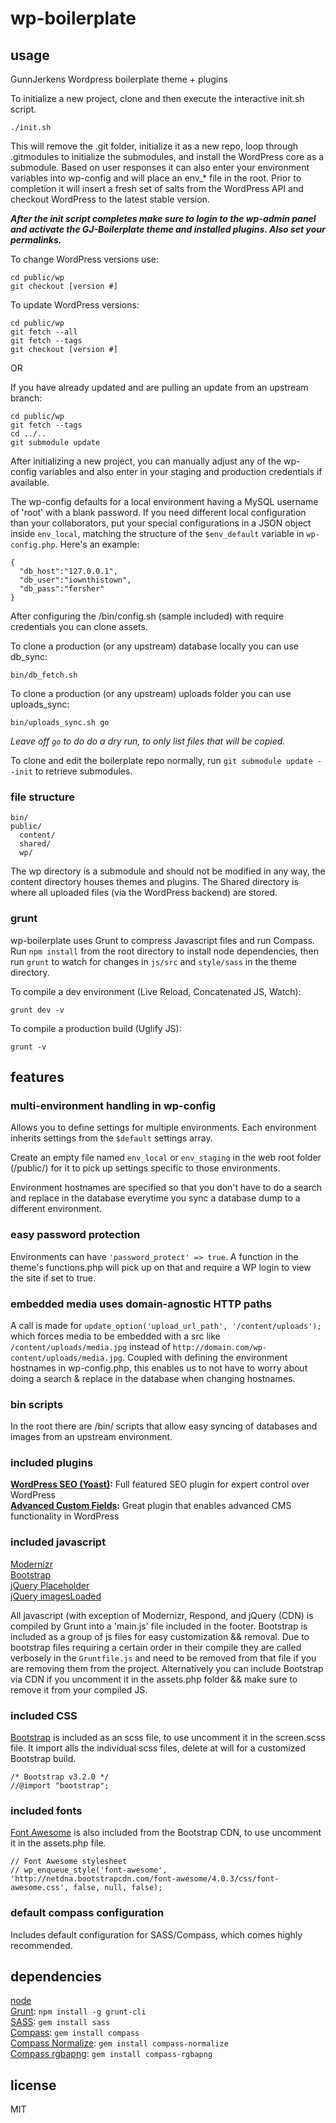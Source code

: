 # wp-boilerplate

## usage

GunnJerkens Wordpress boilerplate theme + plugins

To initialize a new project, clone and then execute the interactive init.sh
script.

```
./init.sh
```

This will remove the .git folder, initialize it as a new repo, loop through
.gitmodules to initialize the submodules, and install the WordPress core as a
submodule. Based on user responses it can also enter your environment variables
into wp-config and will place an env_* file in the root. Prior to completion it
will insert a fresh set of salts from the WordPress API and checkout WordPress
to the latest stable version.

***After the init script completes make sure to login to the wp-admin panel and
activate the GJ-Boilerplate theme and installed plugins. Also set your permalinks.***

To change WordPress versions use:

```
cd public/wp
git checkout [version #]
```

To update WordPress versions:

```
cd public/wp
git fetch --all
git fetch --tags
git checkout [version #]
```

OR

If you have already updated and are pulling an update from an upstream branch:
```
cd public/wp
git fetch --tags
cd ../..
git submodule update
```

After initializing a new project, you can manually adjust any of the wp-config
variables and also enter in your staging and production credentials if
available.

The wp-config defaults for a local environment having a MySQL username of
'root' with a blank password. If you need different local configuration than
your collaborators, put your special configurations in a JSON object inside
`env_local`, matching the structure of the `$env_default` variable in
`wp-config.php`. Here's an example:

```
{
  "db_host":"127.0.0.1",
  "db_user":"iownthistown",
  "db_pass":"fersher"
}
```

After configuring the /bin/config.sh (sample included) with require credentials
you can clone assets.

To clone a production (or any upstream) database locally you can use db_sync:

```
bin/db_fetch.sh
```
To clone a production (or any upstream) uploads folder you can use uploads_sync:

```
bin/uploads_sync.sh go
```
*Leave off `go` to do do a dry run, to only list files that will be copied.*

To clone and edit the boilerplate repo normally, run `git submodule update
--init` to retrieve submodules.

### file structure
```
bin/
public/
  content/
  shared/
  wp/
```

The wp directory is a submodule and should not be modified in any way, the
content directory houses themes and plugins. The Shared directory is where all
uploaded files (via the WordPress backend) are stored.

### grunt
wp-boilerplate uses Grunt to compress Javascript files and run Compass. Run
`npm install` from the root directory to install node dependencies, then run
`grunt` to watch for changes in `js/src` and `style/sass` in the theme
directory.

To compile a dev environment (Live Reload, Concatenated JS, Watch):  

`grunt dev -v`

To compile a production build (Uglify JS):  

`grunt -v`

## features
### multi-environment handling in wp-config
Allows you to define settings for multiple environments. Each environment
inherits settings from the `$default` settings array.

Create an empty file named `env_local` or `env_staging` in the web root folder
(/public/) for it to pick up settings specific to those environments.

Environment hostnames are specified so that you don't have to do a search and
replace in the database everytime you sync a database dump to a different
environment.

### easy password protection
Environments can have `'password_protect' => true`. A function in the theme's
functions.php will pick up on that and require a WP login to view the site if
set to true.

### embedded media uses domain-agnostic HTTP paths
A call is made for `update_option('upload_url_path', '/content/uploads');`
which forces media to be embedded with a src like `/content/uploads/media.jpg`
instead of `http://domain.com/wp-content/uploads/media.jpg`. Coupled with
defining the environment hostnames in wp-config.php, this enables us to not
have to worry about doing a search & replace in the database when changing
hostnames.

### bin scripts
In the root there are /bin/ scripts that allow easy syncing of databases and
images from an upstream environment.

### included plugins
**[WordPress SEO (Yoast)](http://wordpress.org/extend/plugins/wordpress-seo/):** Full featured SEO plugin for expert control over WordPress  
**[Advanced Custom Fields](http://www.advancedcustomfields.com/):** Great plugin that enables advanced CMS functionality in WordPress  

### included javascript
[Modernizr](http://modernizr.com/)  
[Bootstrap](http://getbootstrap.com)  
[jQuery Placeholder](https://github.com/mathiasbynens/jquery-placeholder)  
[jQuery imagesLoaded](https://github.com/desandro/imagesloaded)  

All javascript (with exception of Modernizr, Respond, and jQuery (CDN) is compiled by Grunt into a 'main.js' file included in the footer. Bootstrap is included as a group of js files for easy customization && removal. Due to bootstrap files requiring a certain order in their compile they are called verbosely in the `Gruntfile.js` and need to be removed from that file if you are removing them from the project. Alternatively you can include Bootstrap via CDN if you uncomment it in the assets.php folder && make sure to remove it from your compiled JS.

### included CSS
[Bootstrap](http://getbootstrap.com) is included as an scss file, to use uncomment it in the screen.scss file. It import alls the individual scss files, delete at will for a customized Bootstrap build.

```
/* Bootstrap v3.2.0 */
//@import "bootstrap";
```

### included fonts
[Font Awesome](http://fontawesome.io/) is also included from the Bootstrap CDN, to use uncomment it in the assets.php file.

```
// Font Awesome stylesheet
// wp_enqueue_style('font-awesome', 'http://netdna.bootstrapcdn.com/font-awesome/4.0.3/css/font-awesome.css', false, null, false);
```

### default compass configuration
Includes default configuration for SASS/Compass, which comes highly recommended.

## dependencies
[node](http://nodejs.org)  
[Grunt](http://gruntjs.com): `npm install -g grunt-cli`  
[SASS](http://sass-lang.com/): `gem install sass`  
[Compass](http://compass-style.org/): `gem install compass`  
[Compass Normalize](https://github.com/ksmandersen/compass-normalize): `gem install compass-normalize`  
[Compass rgbapng](https://github.com/aaronrussell/compass-rgbapng): `gem install compass-rgbapng`  

## license

MIT
